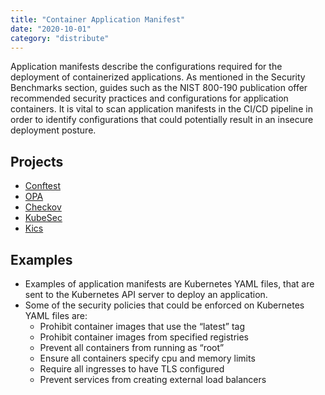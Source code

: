 ```yaml
---
title: "Container Application Manifest"
date: "2020-10-01"
category: "distribute"
---
```


Application manifests describe the configurations required for the deployment of containerized applications. As mentioned in the Security Benchmarks section, guides such as the NIST 800-190 publication offer recommended security practices and configurations for application containers. It is vital to scan application manifests in the CI/CD pipeline in order to identify configurations that could potentially result in an insecure deployment posture.

## Projects
- [Conftest](https://www.conftest.dev/)
- [OPA](https://www.openpolicyagent.org/)
- [Checkov](https://www.checkov.io/) 
- [KubeSec]( https://kubesec.io/ )
- [Kics](https://github.com/Checkmarx/kics)

<!---
## Commercial Projects
- [Commercial Projects](optional)
- [Snyk]( https://snyk.io )

## Misc Projects
- [InSpec](https://github.com/bgeesaman/inspec-k8s)

-->

## Examples

- Examples of application manifests are Kubernetes YAML files, that are sent to the Kubernetes API server to deploy an application.
- Some of the security policies that could be enforced on Kubernetes YAML files are:
  - Prohibit container images that use the “latest” tag
  - Prohibit container images from specified registries
  - Prevent all containers from running as “root”
  - Ensure all containers specify cpu and memory limits
  - Require all ingresses to have TLS configured
  - Prevent services from creating external load balancers
